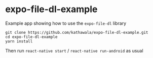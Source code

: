 # expo-file-dl-example
Example app showing how to use the `expo-file-dl` library

```
git clone https://github.com/kathawala/expo-file-dl-example.git
cd expo-file-dl-example
yarn install
```

Then run `react-native start` / `react-native run-android` as usual
